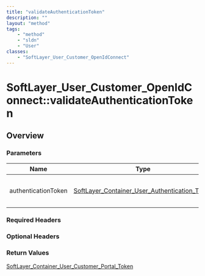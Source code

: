 ```yaml
---
title: "validateAuthenticationToken"
description: ""
layout: "method"
tags:
    - "method"
    - "sldn"
    - "User"
classes:
    - "SoftLayer_User_Customer_OpenIdConnect"
---
```

# SoftLayer_User_Customer_OpenIdConnect::validateAuthenticationToken
## Overview 


### Parameters 
|Name | Type | Description |
| --- | --- | --- |
|authenticationToken| <a href='/reference/datatypes/SoftLayer_Container_User_Authentication_Token'>SoftLayer_Container_User_Authentication_Token </a>| The authentication token of the user object.|


### Required Headers

### Optional Headers

### Return Values
<a href='/reference/datatypes/SoftLayer_Container_User_Customer_Portal_Token'>SoftLayer_Container_User_Customer_Portal_Token </a>
